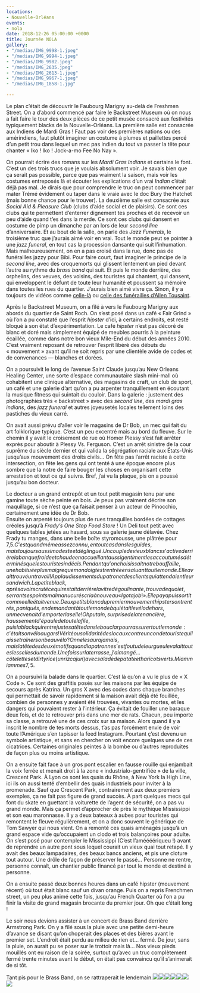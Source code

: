 ```yaml
---
locations:
- Nouvelle-Orléans
events:
- nola
date: 2018-12-26 05:00:00 +0000
title: Journée NOLA
gallery:
- "/medias/IMG_9998-1.jpeg"
- "/medias/IMG_9994-1.jpeg"
- "/medias/IMG_9982.jpeg"
- "/medias/IMG_2635.jpeg"
- "/medias/IMG_2613-1.jpeg"
- "/medias/IMG_9967-1.jpeg"
- "/medias/IMG_1858-1.jpg"

---
```

Le plan c’était de découvrir le Faubourg Marigny au-delà de Freshmen Street. On a d’abord commencé par faire le Backstreet Museum où on nous a fait faire le tour des deux pièces de ce petit musée consacré aux festivités typiquement blacks de la Nouvelle-Orléans. 
La première salle est consacrée aux Indiens de Mardi Gras ! Faut pas voir des premières nations ou des amérindiens, faut plutôt imaginer un costume à plumes et paillettes percé d’un petit trou dans lequel un mec pas indien du tout va passer la tête pour chanter « Iko ! Iko ! Jock-a-mo Fee No Nay ».

On pourrait écrire des romans sur les _Mardi Gras Indians_ et certains le font.  C’est un des trois trucs que je voulais absolument voir. Je savais bien que ça serait pas possible, parce que pas vraiment la saison, mais voir les costumes entreposés là et écouter les explications d’un vrai _Indian_ c’était déjà pas mal. Je dirais que pour comprendre le truc on peut commencer par mater Trémé évidement ou taper dans le vraie avec le doc Bury the Hatchet (mais bonne chance pour le trouver).
La deuxième salle est consacrée aux _Social Aid & Pleasure Club_ (clubs d’aide social et de plaisirs). Ce sont ces clubs qui te permettent d’enterrer dignement tes proches et de recevoir un peu d’aide quand t’es dans la merde. Ce sont ces clubs qui dansent en costume de pimp un dimanche par an lors de leur _second line_ d’anniversaire.
Et au bout de la salle, on parle des _Jazz Funerals_, le troisième truc que j’aurais aimé voir en vrai. Tout le monde peut se pointer à une _jazz funeral_, en tout cas la procession dansante qui suit l’inhumation.  Mais malheureusement, on en a pas croisé dans la rue, donc pas de funérailles jazzy pour Bibi. 
Pour faire court, faut imaginer le principe de la _second line_, avec des croquemorts qui glissent lentement un pied devant l’autre au rythme du _brass band_ qui suit. Et puis le monde derrière, des orphelins, des veuves, des voisins, des touristes qui chantent, qui dansent, qui enveloppent le défunt de toute leur humanité et poussent sa mémoire dans toutes les rues du quartier. J’aurais bien aimé vivre ça. Sinon, il y a  toujours de vidéos comme [celle-là](https://www.youtube.com/watch?v=krJW2qMVv4M)  ou [celle des funérailles d’Allen Tousaint](https://www.youtube.com/watch?v=nURb5geCD5w).

Après le Backstreet Museum, on a filé à vers le Faubourg Marigny aux abords du quartier de Saint Roch. On s’est posé dans un café « Fair Grind » où l’on a pu constaté que l’esprit _hipster_ d’ici, à certains endroits, est resté bloqué à son état d’expérimentation. Le café _hipster_ n’est pas décoré de blanc et doré mais simplement équipé de meubles pourris à la peinture écaillée, comme dans notre bon vieux Mile-End du début des années 2010. C’est vraiment reposant de retrouver l’esprit libéré des débuts du « mouvement » avant qu’il ne soit repris par une clientèle avide de codes et de convenances — blanches et dorées.

On a poursuivit le long de l’avenue Saint Claude jusqu’au New Orleans Healing Center, une sorte d’espace communautaire slash mini-mall où cohabitent une clinique alternative, des magasins de craft, un club de sport, un café et une galerie d’art qu’on a pu arpenter tranquillement en écoutant la musique fitness qui suintait du couloir. Dans la galerie : justement des photographies très « backstreet » avec des _second line_, des _mardi gras indians_, des _jazz funeral_ et autres joyeusetés locales tellement loins des pastiches du vieux carré.

On avait aussi prévu d’aller voir le magasins de Dr Bob, un mec qui fait du art folklorique typique. C’est un peu excentré mais au bord du fleuve. Sur le chemin il y avait le croisement de rue où Homer Plessy s’est fait arrêter exprès pour aboutir à Plessy Vs. Ferguson. C’est un arrêt sinistre de la cour suprême du siècle dernier et qui valida la ségrégation raciale aux États-Unis jusqu’aux mouvement des droits civils… On fête pas l’arrêt raciste à cette intersection, on fête les gens qui ont tenté à une époque encore plus sombre que la notre de faire bouger les choses en organisant cette arrestation et tout ce qui suivra. Bref, j’ai vu la plaque, pis on a poussé jusqu’au bon docteur.

Le docteur a un grand entrepôt et un tout petit magasin tenu par une gamine toute sèche peinte en bois. Je peux pas vraiment décrire son maquillage, si ce n’est que ça faisait penser à un acteur de Pinocchio, certainement une idée de Dr Bob.   
Ensuite on arpenté toujours plus de rues tranquilles bordées de cottages créoles jusqu’à _Frady’s One Stop Food Store_ ! Un Deli tout petit avec quelques tables jetées au hasard, sous sa galerie jaune délavée.  Chez Frady tu manges, dans une belle boîte styromousse, une plâtrée pour 7,5$. C’est quand même assez connu, en tout cas dans les guides, mais toujours aussi modeste et déglingué. 
Un couple de vieux blancs s’active derrière la banque froide et chaude en accueillant aussi gentiment les accoutumés déterminés que les touristes indécis.
Pendant qu’on choisissait notre bouffaille, une habituée plus maigre que mon doigt est rentrée en saluant tout le monde. Elle avait trouvé un travail ! Applaudissements du patron et des clients qui attendaient leur sandwich. La petite black, après avoir scruté ce qui restait derrière la vitre dégoulinante, trouva de quoi et, serrant ses points mal manucurés cria à nouveau « I got a job !». Elle paya puis sortit comme elle était venue. Deux petits blanc du premier mouvement hipster sont rentrés, paniqués, en demandant à tout le monde à qui était le vélo dehors, un mec venait d’emporter la selle ! Oh putain, surprise de la tenancière, haussement d’épaule de toute la file, puis la black qui rentre juste sa tête dans le bouclar pour rassurer tout le monde : c’était son vélo au gars ! Vérité ou solidarité des locaux contre un con de touriste qui laisse traîner son beau vélo ? On ne le saura jamais, mais la tête des deux émotifs quand la patronne s’est foutu de leur gueule valait toutes les selles du monde.
Une fois sur la terrasse, j’ai mangé… côtelettes et dirty rice (un riz cajun) avec salade de patate et haricots verts. Miam miam mes 7,5$.

On a poursuivi la balade dans le quartier. C’est là qu’on a vu le plus de « X Code ». Ce sont des graffitis posés sur les maisons par les équipe de secours après Katrina. Un gros X avec des codes dans chaque branches qui permettait de savoir rapidement si la maison avait déjà été fouillée, combien de personnes y avaient été trouvées, vivantes ou mortes, et les dangers qui pouvaient rester à l’intérieur. Ça évitait de fouiller une baraque deux fois, et de te retrouver pris dans une mer de rats. Chacun, peu importe sa classe, a retrouvé une de ces croix sur sa maison. Alors quand il y a inscrit le nombre de tes morts dessus, t’as pas forcément envie de voir toute l’Amérique s’en tapisser la feed Instagram. Pourtant ç’est devenu un symbole artistique, et sans en chercher on voit encore quelques une de ces cicatrices. Certaines originales peintes à la bombe ou d’autres reproduites de façon plus ou moins artistique.

On a ensuite fait face à un gros pont escalier en fausse rouille qui enjambait la voix ferrée et menait droit à la zone « industrialo-gentrifiée » de la ville, Crescent Park. À Lyon ce sont les quais du Rhône, à New York la High Line, ici ils on aussi tenté d’embellir des quais industriels pour inviter à la promenade. Sauf que Crescent Park, contrairement aux deux premiers exemples, ça ne fait pas figure de grand succès. À part quelques mecs qui font du skate en guettant la voiturette de l’agent de sécurité, on a pas vu grand monde. Mais ça permet d’approcher de près le mythique Mississippi et son eau maronnasse. Il y a deux bateaux à aubes pour touristes qui remontent le fleuve régulièrement, et on a donc souvent le générique de Tom Sawyer qui nous vient. 
On a remonté ces quais aménagés jusqu’à un grand espace vide qu’occupaient un clodo et trois balançoires pour adulte. On s’est posé pour contempler le Mississippi (C’est l’améééériqueu !) avant de reprendre un autre pont sous lequel courait un vieux quai tout retapé. Il y avait des beaux lampadaires, des beaux bancs anciens, et pis une cloture tout autour. Une drôle de façon de préserver le passé… Personne ne rentre, personne connaît, un chantier public financé par tout le monde et destiné à personne.

On a ensuite passé deux bonnes heures dans un café hipster (mouvement récent) où tout était blanc sauf un divan orange. Puis on a repris Frenchmen street, un peu plus animé cette fois, jusqu’au French Quarter où l’on a pu finir la visite de grand magasin brocante du premier jour. Oh que c’était long !

Le soir nous devions assister à un concert de Brass Band derrière Armstrong Park. On y a filé sous la pluie avec une petite demi-heure d’avance se disant qu’on choperait des places et des bières avant le premier set. L’endroit était perdu au milieu de rien et… fermé. De jour, sans la pluie, on aurait pu se poser sur le trottoir mais là… Nos vieux pieds mouillés ont eu raison de la soirée, surtout qu’avec un truc complètement fermé trente minutes avant le début, on était pas convaincu qu’il s’animerait de si tôt.

Tant pis pour le Brass Band, on se rattraperait le lendemain.![](/medias/IMG_2635.jpeg)![](/medias/IMG_9998-2.jpeg)![](/medias/IMG_9994.jpeg)![](/medias/IMG_2613.jpeg)![](/medias/IMG_9982-1.jpeg)![](/medias/IMG_9967-1.jpeg)![](/medias/IMG_1858-1.jpg)